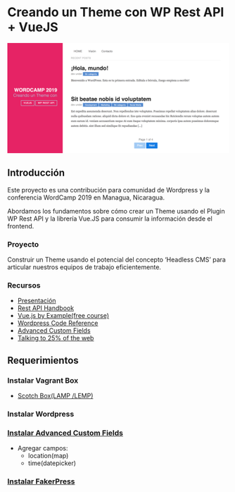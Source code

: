 # Creando un Theme con WP Rest API + VueJS
![Creando un Theme con WP Rest API + VueJS](./preview.png)

## Introducción
Este proyecto es una contribución para comunidad de Wordpress y la conferencia WordCamp 2019 en Managua, Nicaragua. 

Abordamos los fundamentos sobre cómo crear un Theme usando el Plugin WP Rest API y la librería Vue.JS para consumir la información desde el frontend.

### Proyecto
Construir un Theme usando el potencial del concepto ‘Headless CMS’ para articular nuestros equipos de trabajo eficientemente.

### Recursos
- [Presentación](https://www.slideshare.net/brojask/wordcamp-managua-2019-theming-with-wp-rest-api)
- [Rest API Handbook](https://developer.wordpress.org/rest-api/)
- [Vue.js by Example(free course)](https://coursetro.com/courses/23/Vue-Tutorial-in-2018---Learn-Vue.js-by-Example)
- [Wordpress Code Reference](https://developer.wordpress.org/reference
)
- [Advanced Custom Fields](https://www.advancedcustomfields.com/resources/getting-started-with-acf/)
- [Talking to 25% of the web](https://humanmade.com/wordpress-rest-api-white-paper/)

## Requerimientos

### Instalar Vagrant Box
- [Scotch Box(LAMP /LEMP)](https://box.scotch.io/)

### Instalar Wordpress

### [Instalar Advanced Custom Fields](https://www.advancedcustomfields.com/)
* Agregar campos:
    + location(map)
    + time(datepicker)

### [Instalar FakerPress](https://es.wordpress.org/plugins/fakerpress/)
